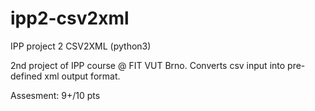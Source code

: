 # ipp2-csv2xml
IPP project 2 CSV2XML (python3)

2nd project of IPP course @ FIT VUT Brno.
Converts csv input into pre-defined xml output format.

Assesment: 9+/10 pts
